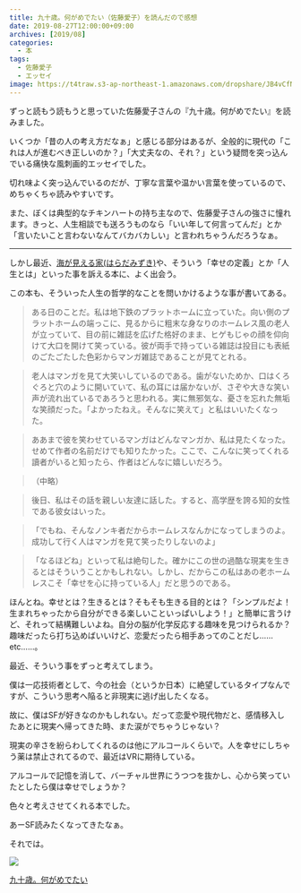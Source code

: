```yaml
---
title: 九十歳。何がめでたい（佐藤愛子）を読んだので感想
date: 2019-08-27T12:00:00+09:00
archives: [2019/08]
categories:
  - 本
tags:
  - 佐藤愛子
  - エッセイ
image: https://t4traw.s3-ap-northeast-1.amazonaws.com/dropshare/JB4vCfNSMgm4D6GrKncfzmOtvgRFtNMD.jpg
---
```

ずっと読もう読もうと思っていた佐藤愛子さんの『九十歳。何がめでたい』を読みました。

<!--more-->

いくつか「昔の人の考え方だなぁ」と感じる部分はあるが、全般的に現代の「これは人が進むべき正しいのか？」「大丈夫なの、それ？」という疑問を突っ込んでいる痛快な風刺画的エッセイでした。

切れ味よく突っ込んでいるのだが、丁寧な言葉や温かい言葉を使っているので、めちゃくちゃ読みやすいです。

また、ぼくは典型的なチキンハートの持ち主なので、佐藤愛子さんの強さに憧れます。きっと、人生相談でも送ろうものなら「いい年して何言ってんだ」とか「言いたいこと言わないなんてバカバカしい」と言われちゃうんだろうなぁ。

---

しかし最近、[海が見える家(はらだみずき)](http://localhost:1313/blog/2019/07/%E6%B5%B7%E3%81%8C%E8%A6%8B%E3%81%88%E3%82%8B%E5%AE%B6%E3%81%AF%E3%82%89%E3%81%A0%E3%81%BF%E3%81%9A%E3%81%8D%E3%82%92%E8%AA%AD%E3%82%93%E3%81%A0%E3%81%AE%E3%81%A7%E3%83%AC%E3%83%93%E3%83%A5%E3%83%BC/)や、そういう「幸せの定義」とか「人生とは」といった事を訴える本に、よく出会う。

この本も、そういった人生の哲学的なことを問いかけるような事が書いてある。

> ある日のことだ。私は地下鉄のプラットホームに立っていた。向い側のプラットホームの端っこに、見るからに粗末な身なりのホームレス風の老人が立っていて、目の前に雑誌を広げた格好のまま、ヒゲもじゃの顔を仰向けて大口を開けて笑っている。彼が両手で持っている雑誌は投目にも表紙のごたごたした色彩からマンガ雑誌であることが見てとれる。

> 老人はマンガを見て大笑いしているのである。歯がないためか、口はくろぐろと穴のように開いていて、私の耳には届かないが、さぞや大きな笑い声が流れ出ているであろうと思われる。実に無邪気な、憂さを忘れた無垢な笑顔だった。「よかったねえ。そんなに笑えて」と私はいいたくなった。

> ああまで彼を笑わせているマンガはどんなマンガか、私は見たくなった。せめて作者の名前だけでも知りたかった。ここで、こんなに笑ってくれる讀者がいると知ったら、作者はどんなに嬉しいだろう。

> （中略）

> 後日、私はその話を親しい友達に話した。すると、高学歴を誇る知的女性である彼女はいった。

> 「でもね、そんなノンキ者だからホームレスなんかになってしまうのよ。成功して行く人はマンガを見て笑ったりしないのよ」

> 「なるほどね」といって私は絶句した。確かにこの世の過酷な現実を生きるとはそういうことかもしれない。しかし、だからこの私はあの老ホームレスこそ「幸せを心に持っている人」だと思うのである。

ほんとね。幸せとは？生きるとは？そもそも生きる目的とは？「シンプルだよ！生まれちゃったから自分ができる楽しいこといっぱいしよう！」と簡単に言うけど、それって結構難しいよね。自分の脳が化学反応する趣味を見つけられるか？趣味だったら打ち込めばいいけど、恋愛だったら相手あってのことだし……etc……。

最近、そういう事をずっと考えてしまう。

僕は一応技術者として、今の社会（というか日本）に絶望しているタイプなんですが、こういう思考へ陥ると非現実に逃げ出したくなる。

故に、僕はSFが好きなのかもしれない。だって恋愛や現代物だと、感情移入したあとに現実へ帰ってきた時、また涙がでちゃうじゃない？

現実の辛さを紛らわしてくれるのは他にアルコールくらいで。人を幸せにしちゃう薬は禁止されてるので、最近はVRに期待している。

アルコールで記憶を消して、バーチャル世界にうつつを抜かし、心から笑っていたとしたら僕は幸せでしょうか？

色々と考えさせてくれる本でした。

あーSF読みたくなってきたなぁ。

それでは。

<div class="amazfy">
<a href="https://www.amazon.co.jp/dp/4093965374?tag=t4traw-22">
<img src="https://ws-fe.amazon-adsystem.com/widgets/q?_encoding=UTF8&ASIN=4093965374&Format=_SL250_&ID=AsinImage&MarketPlace=JP&ServiceVersion=20070822&WS=1&tag=t4traw-22&language=ja_JP">
<p>九十歳。何がめでたい</p>
</a>
</div>